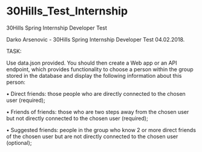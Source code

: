 # 30Hills_Test_Internship
30Hills Spring Internship Developer Test

Darko Arsenovic - 30Hills Spring Internship Developer Test 04.02.2018.

TASK:

Use data.json provided. You should then create a Web app or an API endpoint, which provides functionality to choose a person within the group stored in the database and display the following information about this person:

• Direct friends: those people who are directly connected to the chosen user (required);

• Friends of friends: those who are two steps away from the chosen user but not directly connected to the chosen user (required);

• Suggested friends: people in the group who know 2 or more direct friends of the chosen user but are not directly connected to the chosen user (optional);
